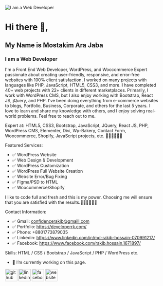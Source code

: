 ![I am a Web Developer](https://media.licdn.com/dms/image/v2/D5616AQEm5NaLiQaBqA/profile-displaybackgroundimage-shrink_350_1400/profile-displaybackgroundimage-shrink_350_1400/0/1693913189801?e=1743033600&v=beta&t=1fqbOSSjTpYlbusnzc4pHJP-R9CPzxWP5R8Arb7P6ow)

# Hi there 👋, 
## My Name is Mostakim Ara Jaba
### I am a Web Developer

I'm a Front End Web Developer, WordPress, and Woocommerce Expert passionate about creating user-friendly, responsive, and error-free websites with 100% client satisfaction. I worked on many projects with languages like PHP, JavaScript, HTML5, CSS3, and more. I have completed 40+ web projects with 22+ clients in different marketplaces. Primarily, I work with WordPress CMS, but I also enjoy working with Bootstrap, React JS, jQuery, and PHP. I've been doing everything from e-commerce websites to blogs, Portfolio, Business, Corporate, and others for the last 5 years. I love to learn and share my knowledge with others, and I enjoy solving real-world problems. Feel free to reach out to me.

Expert at: HTML5, CSS3, Bootstrap, JavaScript, JQuery, React JS, PHP, WordPress CMS, Elementer, Divi, Wp-Bakery, Contact Form, Woocommerce, Shopify, JavaScript projects, etc. 👨‍💻👨‍💻👨‍💻

Featured Services: 
- ✅ WordPress Website
- ✅ Web Design & Development
- ✅ WordPress Customization 
- ✅ WordPress Full Website Creation
- ✅ Website Error/Bug Fixing 
- ✅ Figma/PSD to HTML 
- ✅ Woocommerce/Shopify

 I like to code full and fresh and this is my power. Choosing me will ensure that you are satisfied with the results.👨‍💻👨‍💻👨‍💻

Contact Information:
- ✅ Gmail: confidencerakib@gmaill.com
- ✅ Portfolio: https://developerrk.com/
- ✅ Phone: +8801773879035
- ✅ Linkedin: https://www.linkedin.com/in/md-rakib-hossain-070991217/
- ✅ Facebook: https://www.facebook.com/rakib.hossain.1671897/

Skills: HTML / CSS / Bootstrap / JavaScript / PHP / WordPress etc.

- 🔭 I’m currently working on this page. 


[<img src='https://cdn.jsdelivr.net/npm/simple-icons@3.0.1/icons/github.svg' alt='github' height='40'>](https://github.com/confidencerakib)  [<img src='https://cdn.jsdelivr.net/npm/simple-icons@3.0.1/icons/linkedin.svg' alt='linkedin' height='40'>](https://www.linkedin.com/in/www.linkedin.com/in/md-rakib-hossain-070991217/)  [<img src='https://cdn.jsdelivr.net/npm/simple-icons@3.0.1/icons/facebook.svg' alt='facebook' height='40'>](https://www.facebook.com/https://www.facebook.com/rakib.hossain.1671897/)  [<img src='https://cdn.jsdelivr.net/npm/simple-icons@3.0.1/icons/icloud.svg' alt='website' height='40'>](https://developerrk.com/)  

